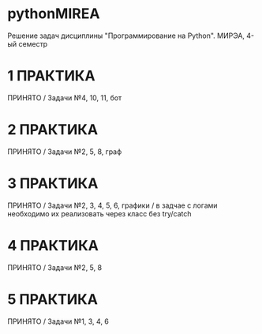 # pythonMIREA
Решение задач дисциплины "Программирование на Python". МИРЭА, 4-ый семестр
#
# 1 ПРАКТИКА
ПРИНЯТО / Задачи №4, 10, 11, бот 
# 2 ПРАКТИКА
ПРИНЯТО / Задачи №2, 5, 8, граф
# 3 ПРАКТИКА
ПРИНЯТО / Задачи №2, 3, 4, 5, 6, графики / в задчае с логами необходимо их реализовать через класс без try/catch
# 4 ПРАКТИКА
ПРИНЯТО / Задачи №2, 5, 8
# 5 ПРАКТИКА
ПРИНЯТО / Задачи №1, 3, 4, 6
